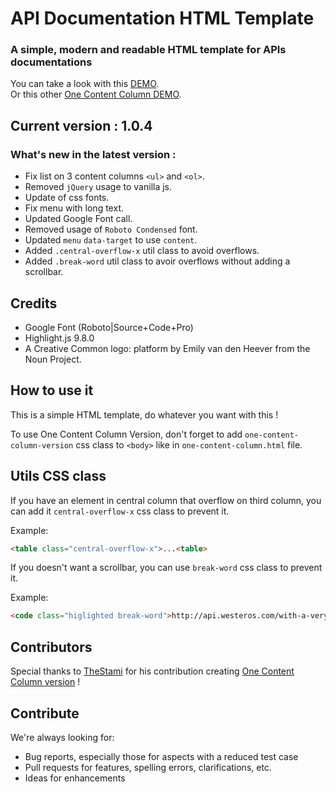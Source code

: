 # API Documentation HTML Template

### A simple, modern and readable HTML template for APIs documentations

You can take a look with this [DEMO](https://ticlekiwi.github.io/API-Documentation-HTML-Template/). \
Or this other [One Content Column DEMO](https://ticlekiwi.github.io/API-Documentation-HTML-Template/one-content-column). 

## Current version : 1.0.4


### What's new in the latest version : 

- Fix list on 3 content columns `<ul>` and `<ol>`.
- Removed `jQuery` usage to vanilla js.
- Update of css fonts.
- Fix menu with long text.
- Updated Google Font call.
- Removed usage of `Roboto Condensed` font.
- Updated `menu` `data-target` to use `content`.
- Added `.central-overflow-x` util class to avoid overflows.
- Added `.break-word` util class to avoir overflows without adding a scrollbar.


## Credits

* Google Font (Roboto|Source+Code+Pro)
* Highlight.js 9.8.0
* A Creative Common logo: platform by Emily van den Heever from the Noun Project.

## How to use it

This is a simple HTML template, do whatever you want with this !

To use One Content Column Version, don't forget to add ```one-content-column-version``` css class to ```<body>``` like in ```one-content-column.html``` file. 

## Utils CSS class 

If you have an element in central column that overflow on third column, you can add it `central-overflow-x` css class to prevent it.

Example: 
```html
<table class="central-overflow-x">...<table>
```

If you doesn't want a scrollbar, you can use `break-word` css class to prevent it.

Example: 
```html
<code class="higlighted break-word">http://api.westeros.com/with-a-very-very-very-very-very-long-end-point-url/get<table>
```


## Contributors

Special thanks to [TheStami](https://github.com/TheStami) for his contribution creating [One Content Column version](https://ticlekiwi.github.io/API-Documentation-HTML-Template/one-content-column) ! 


## Contribute

We're always looking for:

* Bug reports, especially those for aspects with a reduced test case
* Pull requests for features, spelling errors, clarifications, etc.
* Ideas for enhancements